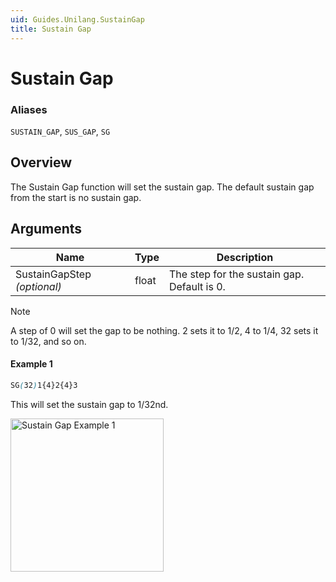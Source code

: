 ```yaml
---
uid: Guides.Unilang.SustainGap
title: Sustain Gap
---
```


# Sustain Gap
### Aliases
`SUSTAIN_GAP`, `SUS_GAP`, `SG`

## Overview
The Sustain Gap function will set the sustain gap. The default sustain gap from the start is no sustain gap.

## Arguments
| Name                        | Type        | Description                                 |
| --------------------------- | ----------- | ------------------------------------------- |
| SustainGapStep *(optional)* | float       | The step for the sustain gap. Default is 0. | 

> [!NOTE]
> A step of 0 will set the gap to be nothing. 2 sets it to 1/2, 4 to 1/4, 32 sets it to 1/32, and so on.

#### Example 1
```css
SG(32)1{4}2{4}3
```
This will set the sustain gap to 1/32nd.

<img src="/images/unilang_examples/sustain_gap/example1.png" alt="Sustain Gap Example 1" style="width:245px;"/>